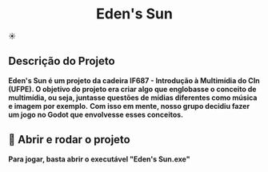 <h1 align="center"> Eden's Sun </h1> ☀️

## Descrição do Projeto
**Eden's Sun é um projeto da cadeira IF687 - Introdução à Multimídia do CIn (UFPE). O objetivo do projeto era criar algo que englobasse o conceito de multimídia, ou seja, juntasse questões de mídias diferentes como música e imagem por exemplo.**
**Com isso em mente, nosso grupo decidiu fazer um jogo no Godot que envolvesse esses conceitos.**

## 📁 Abrir e rodar o projeto

**Para jogar, basta abrir o executável "Eden's Sun.exe"**
